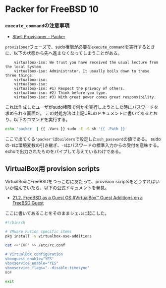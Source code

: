 # Packer for FreeBSD 10

### `execute_command`の注意事項

 * [Shell Provisioner - Packer](http://www.packer.io/docs/provisioners/shell.html)

`provisioner`フェーズで、sudo権限が必要な`execute_command`を実行するときに、以下の状態から先へ進まなくなってしまうことがある。

```console
    virtualbox-iso: We trust you have received the usual lecture from the local System
    virtualbox-iso: Administrator. It usually boils down to these three things:
    virtualbox-iso:
    virtualbox-iso:
    virtualbox-iso: #1) Respect the privacy of others.
    virtualbox-iso: #2) Think before you type.
    virtualbox-iso: #3) With great power comes great responsibility.
```

これは作成したユーザがsudo権限で何かを実行しようとした時にパスワードを求められる画面だ。
この対処方法は上記URLのドキュメントに書いてあるとおり、以下のコマンドを実行する。

```sh
echo 'packer' | {{ .Vars }} sudo -E -S sh '{{ .Path }}'
```

ここで出てくる`'packer'`は`builders`で設定した`ssh_password`の値である。
sudoの`-E`は環境変数の引き継ぎ、`-S`はパスワードの標準入力からの受付を意味する。
echoで出力されたものをパイプして与えているわけである。

## VirtualBox用 provision scripts


VirtualBoxにFreeBSDをつっこむにあたって、provision scriptsをどうすればいいか悩んでいたら、以下の公式ドキュメントを発見。

* [21.2. FreeBSD as a Guest OS #VirtualBox™ Guest Additions on a FreeBSD Guest](http://www.freebsd.org/doc/handbook/virtualization-guest.html#virtualization-guest-virtualbox-guest-additions)

ここに書いてあることをそのままシェルに起こした。

```sh
#!/bin/sh

# VMware Fusion specific items
pkg install -y virtualbox-ose-additions

cat <<'EOF' >> /etc/rc.conf

# VirtualBox configuration
vboxguest_enable="YES"
vboxservice_enable="YES"
vboxservice_flags="--disable-timesync"
EOF

exit
```